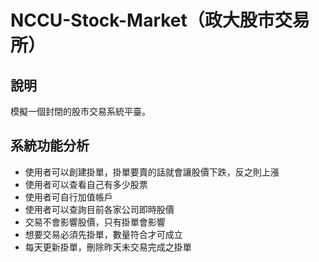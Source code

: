 # NCCU-Stock-Market（政大股市交易所）


## 說明
模擬一個封閉的股市交易系統平臺。

## 系統功能分析

* 使用者可以創建掛單，掛單要賣的話就會讓股價下跌，反之則上漲
* 使用者可以查看自己有多少股票
* 使用者可自行加值帳戶
* 使用者可以查詢目前各家公司即時股價
* 交易不會影響股價，只有掛單會影響
* 想要交易必須先掛單，數量符合才可成立
* 每天更新掛單，刪除昨天未交易完成之掛單

